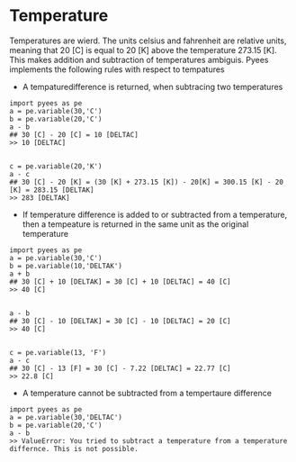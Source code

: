 # Temperature

Temperatures are wierd. The units celsius and fahrenheit are relative units, meaning that 20 [C] is equal to 20 [K] above the temperature 273.15 [K]. This makes addition and subtraction of temperatures ambiguis. Pyees implements the following rules with respect to tempatures

 - A tempaturedifference is returned, when subtracing two temperatures
 
```
import pyees as pe
a = pe.variable(30,'C')
b = pe.variable(20,'C')
a - b
## 30 [C] - 20 [C] = 10 [DELTAC]
>> 10 [DELTAC]


c = pe.variable(20,'K')
a - c
## 30 [C] - 20 [K] = (30 [K] + 273.15 [K]) - 20[K] = 300.15 [K] - 20 [K] = 283.15 [DELTAK]
>> 283 [DELTAK]
```


 - If temperature difference is added to or subtracted from a temperature, then a tempeature is returned in the same unit as the original temperature
```
import pyees as pe
a = pe.variable(30,'C')
b = pe.variable(10,'DELTAK')
a + b 
## 30 [C] + 10 [DELTAK] = 30 [C] + 10 [DELTAC] = 40 [C]
>> 40 [C]


a - b
## 30 [C] - 10 [DELTAK] = 30 [C] - 10 [DELTAC] = 20 [C]
>> 40 [C]


c = pe.variable(13, 'F')
a - c
## 30 [C] - 13 [F] = 30 [C] - 7.22 [DELTAC] = 22.77 [C]
>> 22.8 [C]
```



 - A temperature cannot be subtracted from a tempertaure difference

```
import pyees as pe
a = pe.variable(30,'DELTAC')
b = pe.variable(20,'C')
a - b
>> ValueError: You tried to subtract a temperature from a temperature differnce. This is not possible.
```
